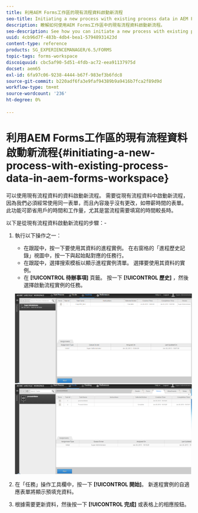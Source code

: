 ```yaml
---
title: 利用AEM Forms工作區的現有流程資料啟動新流程
seo-title: Initiating a new process with existing process data in AEM Forms workspace
description: 瞭解如何使用AEM Forms工作區中的現有流程資料啟動新流程。
seo-description: See how you can initiate a new process with existing process data in AEM Forms workspace.
uuid: 4cb96d7f-483b-4db4-bea1-57948931423d
content-type: reference
products: SG_EXPERIENCEMANAGER/6.5/FORMS
topic-tags: forms-workspace
discoiquuid: cbc5af90-5d51-4fdb-ac72-eea91137975d
docset: aem65
exl-id: 6fa97c06-9238-4444-b67f-983ef3b6fdc8
source-git-commit: b220adf6fa3e9faf94389b9a9416b7fca2f89d9d
workflow-type: tm+mt
source-wordcount: '236'
ht-degree: 0%

---
```


# 利用AEM Forms工作區的現有流程資料啟動新流程{#initiating-a-new-process-with-existing-process-data-in-aem-forms-workspace}

可以使用現有流程資料的資料啟動新流程。 需要從現有流程資料中啟動新流程，因為我們必須經常使用同一表單，而且內容幾乎沒有更改，如帶薪時間的表單。 此功能可節省用戶的時間和工作量，尤其是當流程需要填寫的時間較長時。

以下是從現有流程資料啟動新流程的步驟：-

1. 執行以下操作之一：

   * 在跟蹤中，按一下要使用其資料的進程實例。 在右窗格的「進程歷史記錄」視圖中，按一下與起始點對應的任務行。
   * 在跟蹤中，選擇搜索模板以顯示進程實例清單。 選擇要使用其資料的實例。
   * 在 **[!UICONTROL 待辦事項]** 頁籤。 按一下 **[!UICONTROL 歷史]** ，然後選擇啟動流程實例的任務。

   ![選擇任務](assets/start3_new.png) ![選擇任務](assets/start1_new.png)

1. 在「任務」操作工具欄中，按一下 **[!UICONTROL 開始]**。 新進程實例的自適應表單將顯示預填充資料。

1. 根據需要更新資料，然後按一下 **[!UICONTROL 完成]** 或表格上的相應按鈕。
